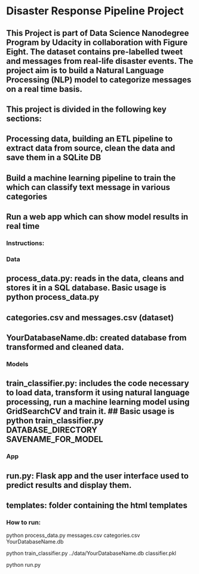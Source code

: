 # Disaster Response Pipeline Project

## This Project is part of Data Science Nanodegree Program by Udacity in collaboration with Figure Eight. The dataset contains pre-labelled tweet and messages from real-life disaster events. The project aim is to build a Natural Language Processing (NLP) model to categorize messages on a real time basis.

## This project is divided in the following key sections:

## Processing data, building an ETL pipeline to extract data from source, clean the data and save them in a SQLite DB
## Build a machine learning pipeline to train the which can classify text message in various categories
## Run a web app which can show model results in real time

### Instructions:
### Data
## process_data.py: reads in the data, cleans and stores it in a SQL database. Basic usage is python process_data.py 
## categories.csv and messages.csv (dataset)
## YourDatabaseName.db: created database from transformed and cleaned data.

### Models
## train_classifier.py: includes the code necessary to load data, transform it using natural language processing, run a machine learning model using GridSearchCV and train it.      ## Basic usage is python train_classifier.py DATABASE_DIRECTORY SAVENAME_FOR_MODEL
### App
## run.py: Flask app and the user interface used to predict results and display them.
## templates: folder containing the html templates

### How to run:

python process_data.py messages.csv categories.csv YourDatabaseName.db

python train_classifier.py ../data/YourDatabaseName.db classifier.pkl

python run.py
